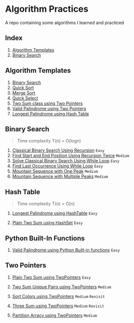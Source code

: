 # Algorithm Practices

A repo containing some algorithms I learned and practiced

## Index

1. [Algorithm Templates](#algorithm-templates)
2. [Binary Search](#binary-search)

## Algorithm Templates

1. [Binary Search](https://github.com/yitongknows/algo/blob/main/templates/binary-search-template.py)
2. [Quick Sort](https://github.com/yitongknows/algo/blob/main/templates/quicksort-template.py)
3. [Merge Sort](https://github.com/yitongknows/algo/blob/main/templates/mergesort-template.py)
4. [Quick Select](https://github.com/yitongknows/algo/blob/main/templates/quickselect-template.py)
5. [Two Sum class using Two Pointers](https://github.com/yitongknows/algo/blob/main/templates/twosumclass-template.py)
6. [Valid Palindrome using Two Pointers](https://github.com/yitongknows/algo/blob/main/templates/valid-palindrome-template.py)
7. [Longest Palindrome using Hash Table](https://github.com/yitongknows/algo/blob/main/templates/longest-palindrome-template.py)

## Binary Search

> Time complexity T(n) = O(logn)

1. [Classical Binary Search Using Recursion](https://github.com/yitongknows/algo/blob/main/src/classical-binary-search.py) `Easy`
2. [Find Start and End Position Using Recursion Twice](https://github.com/yitongknows/algo/blob/main/src/double-binary-search.py) `Medium`
3. [Solve Classical Binary Search Using While Loop](https://github.com/yitongknows/algo/blob/main/src/binary-search-whileloop.py) `Easy`
4. [Find Last Occurrence Using While Loop](https://github.com/yitongknows/algo/blob/main/src/binary-search-whileloop2.py) `Easy`
5. [Mountain Sequence with One Peak](https://github.com/yitongknows/algo/blob/main/src/bs-maintain-sequence-max.py) `Medium`
6. [Mountain Sequence with Multiple Peaks](https://github.com/yitongknows/algo/blob/main/src/find-mountain-peak.py) `Medium`

## Hash Table

> Time complexity T(n) = O(n)

1. [Longest Palindrome using HashTable](https://github.com/yitongknows/algo/blob/main/src/longest-palindrome-hashtable.py) `Easy`

2. [Plain Two Sum using HashSet](https://github.com/yitongknows/algo/blob/main/src/plain-two-sum-hash.py) `Easy`

## Python Built-In Functions

1. [Valid Palindrome using Python Built-in functions](https://github.com/yitongknows/algo/blob/main/src/valid-palindrome-python.py) `Easy`

## Two Pointers

1. [Plain Two Sum using TwoPointers](https://github.com/yitongknows/algo/blob/main/src/plain-two-sum-twopointers.py) `Easy`

2. [Two Sum Unique Pairs using TwoPointers](https://github.com/yitongknows/algo/blob/main/src/two-sum-unique-pairs-tp.py) `Medium`

3. [Sort Colors using TwoPointers](https://github.com/yitongknows/algo/blob/main/src/sort-colors-twopointer.py) `Medium` `Revisit`

4. [Three Sum using TwoPointers](https://github.com/yitongknows/algo/blob/main/src/three-sum-two-pointers.py) `Medium` `Revisit`

5. [Partition Arracy using TwoPointers](https://github.com/yitongknows/algo/blob/main/src/partition-array-two-pointers.py) `Medium`

